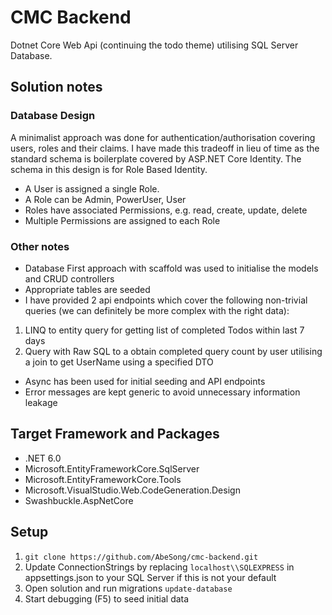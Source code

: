 # CMC Backend
Dotnet Core Web Api (continuing the todo theme) utilising SQL Server Database.

## Solution notes
### Database Design
A minimalist approach was done for authentication/authorisation covering users, roles and their claims. I have made this tradeoff in lieu of time as the standard schema is boilerplate covered by ASP.NET Core Identity.
The schema in this design is for Role Based Identity.
* A User is assigned a single Role.
* A Role can be Admin, PowerUser, User
* Roles have associated Permissions, e.g. read, create, update, delete
* Multiple Permissions are assigned to each Role

### Other notes
* Database First approach with scaffold was used to initialise the models and CRUD controllers
* Appropriate tables are seeded
* I have provided 2 api endpoints which cover the following non-trivial queries (we can definitely be more complex with the right data):
1. LINQ to entity query for getting list of completed Todos within last 7 days
2. Query with Raw SQL to a obtain completed query count by user utilising a join to get UserName using a specified DTO
* Async has been used for initial seeding and API endpoints
* Error messages are kept generic to avoid unnecessary information leakage

## Target Framework and Packages
* .NET 6.0
* Microsoft.EntityFrameworkCore.SqlServer
* Microsoft.EntityFrameworkCore.Tools
* Microsoft.VisualStudio.Web.CodeGeneration.Design
* Swashbuckle.AspNetCore

## Setup
1. `git clone https://github.com/AbeSong/cmc-backend.git`
2. Update ConnectionStrings by replacing `localhost\\SQLEXPRESS` in appsettings.json to your SQL Server if this is not your default
3. Open solution and run migrations `update-database`
4. Start debugging (F5) to seed initial data
